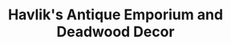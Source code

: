 ---
title: "Havlik's Antique Emporium and Deadwood Decor"
url: /deadwood/havliks-antique-emporium-and-deadwood-decor/
shop: gift
---